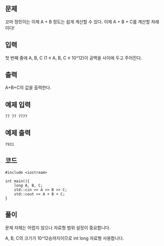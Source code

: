 ## 문제 
꼬마 정민이는 이제 A + B 정도는 쉽게 계산할 수 있다. 이제 A + B + C를 계산할 차례이다!


## 입력
첫 번째 줄에 A, B, C (1 ≤ A, B, C ≤ 10^12)이 공백을 사이에 두고 주어진다.


## 출력
A+B+C의 값을 출력한다.


## 예제 입력 
```
77 77 7777
```

## 예제 출력  
```
7931
```

## 코드
```
#include <iostream>

int main(){
    long A, B, C;
    std::cin >> A >> B >> C;
    std::cout << A + B + C;
}
```

## 풀이
문제 자체는 어렵지 않으나 자료형 범위 설정이 중요합니다.

A, B, C의 크기가 10^12승까지이므로 int long 자료형 사용합니다.
